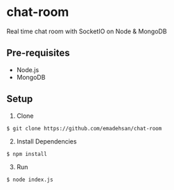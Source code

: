 # chat-room
Real time chat room with SocketIO on Node & MongoDB

## Pre-requisites
* Node.js
* MongoDB

## Setup

1. Clone
```
$ git clone https://github.com/emadehsan/chat-room
```
2. Install Dependencies
```
$ npm install
```
3. Run
```
$ node index.js
```
